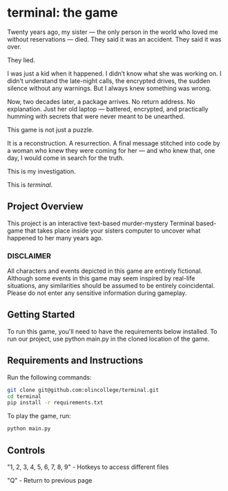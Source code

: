 # terminal: the game

Twenty years ago, my sister — the only person in the world who loved me without reservations — died. They said it was an accident. They said it was over.

They lied.

I was just a kid when it happened. I didn’t know what she was working on. I didn’t understand the late-night calls, the encrypted drives, the sudden silence without any warnings. But I always knew something was wrong.

Now, two decades later, a package arrives. No return address. No explanation. Just her old laptop — battered, encrypted, and practically humming with secrets that were never meant to be unearthed.

This game is not just a puzzle.

It is a reconstruction. A resurrection. A final message stitched into code by a woman who knew they were coming for her — and who knew that, one day, I would come in search for the truth.

This is my investigation.

This is *terminal*.

## Project Overview

This project is an interactive text-based murder-mystery Terminal based-game that takes place inside your sisters computer to uncover what happened to her many years ago.


### DISCLAIMER

All characters and events depicted in this game are entirely fictional. Although some events in this game may seem inspired by real-life situations, any similarities should be assumed to be entirely coincidental. Please do not enter any sensitive information during gameplay.


## Getting Started

To run this game, you'll need to have the requirements below installed. To run our project, use python main.py in the cloned location of the game.

## Requirements and Instructions

Run the following commands:
```bash
git clone git@github.com:olincollege/terminal.git
cd terminal
pip install -r requirements.txt
```

To play the game, run:
```bash
python main.py
```


## Controls
"1, 2, 3, 4, 5, 6, 7, 8, 9" - Hotkeys to access different files

"Q" - Return to previous page
